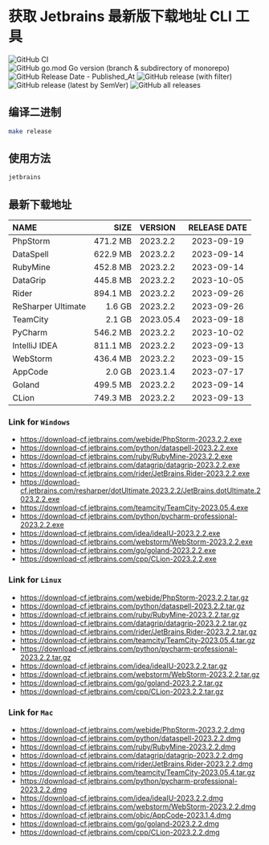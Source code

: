 # 获取 Jetbrains 最新版下载地址 CLI 工具

![GitHub CI](https://github.com/designinlife/jetbrains/actions/workflows/ci.yml/badge.svg)
![GitHub go.mod Go version (branch & subdirectory of monorepo)](https://img.shields.io/github/go-mod/go-version/designinlife/jetbrains/master)
![GitHub Release Date - Published_At](https://img.shields.io/github/release-date/designinlife/jetbrains)
![GitHub release (with filter)](https://img.shields.io/github/v/release/designinlife/jetbrains)
![GitHub release (latest by SemVer)](https://img.shields.io/github/downloads/designinlife/jetbrains//total)
![GitHub all releases](https://img.shields.io/github/downloads/designinlife/jetbrains/total)

## 编译二进制

```bash
make release
```

## 使用方法

```bash
jetbrains
```

## 最新下载地址

| NAME | SIZE | VERSION | RELEASE DATE |
| :-- | --: | :-- | :--: |
| PhpStorm | 471.2 MB | 2023.2.2 | 2023-09-19 |
| DataSpell | 622.9 MB | 2023.2.2 | 2023-09-14 |
| RubyMine | 452.8 MB | 2023.2.2 | 2023-09-14 |
| DataGrip | 445.8 MB | 2023.2.2 | 2023-10-05 |
| Rider | 894.1 MB | 2023.2.2 | 2023-09-26 |
| ReSharper Ultimate | 1.6 GB | 2023.2.2 | 2023-09-26 |
| TeamCity | 2.1 GB | 2023.05.4 | 2023-09-18 |
| PyCharm | 546.2 MB | 2023.2.2 | 2023-10-02 |
| IntelliJ IDEA | 811.1 MB | 2023.2.2 | 2023-09-13 |
| WebStorm | 436.4 MB | 2023.2.2 | 2023-09-15 |
| AppCode | 2.0 GB | 2023.1.4 | 2023-07-17 |
| Goland | 499.5 MB | 2023.2.2 | 2023-09-14 |
| CLion | 749.3 MB | 2023.2.2 | 2023-09-13 |

### Link for `Windows`

* <https://download-cf.jetbrains.com/webide/PhpStorm-2023.2.2.exe>
* <https://download-cf.jetbrains.com/python/dataspell-2023.2.2.exe>
* <https://download-cf.jetbrains.com/ruby/RubyMine-2023.2.2.exe>
* <https://download-cf.jetbrains.com/datagrip/datagrip-2023.2.2.exe>
* <https://download-cf.jetbrains.com/rider/JetBrains.Rider-2023.2.2.exe>
* <https://download-cf.jetbrains.com/resharper/dotUltimate.2023.2.2/JetBrains.dotUltimate.2023.2.2.exe>
* <https://download-cf.jetbrains.com/teamcity/TeamCity-2023.05.4.exe>
* <https://download-cf.jetbrains.com/python/pycharm-professional-2023.2.2.exe>
* <https://download-cf.jetbrains.com/idea/ideaIU-2023.2.2.exe>
* <https://download-cf.jetbrains.com/webstorm/WebStorm-2023.2.2.exe>
* <https://download-cf.jetbrains.com/go/goland-2023.2.2.exe>
* <https://download-cf.jetbrains.com/cpp/CLion-2023.2.2.exe>

### Link for `Linux`

* <https://download-cf.jetbrains.com/webide/PhpStorm-2023.2.2.tar.gz>
* <https://download-cf.jetbrains.com/python/dataspell-2023.2.2.tar.gz>
* <https://download-cf.jetbrains.com/ruby/RubyMine-2023.2.2.tar.gz>
* <https://download-cf.jetbrains.com/datagrip/datagrip-2023.2.2.tar.gz>
* <https://download-cf.jetbrains.com/rider/JetBrains.Rider-2023.2.2.tar.gz>
* <https://download-cf.jetbrains.com/teamcity/TeamCity-2023.05.4.tar.gz>
* <https://download-cf.jetbrains.com/python/pycharm-professional-2023.2.2.tar.gz>
* <https://download-cf.jetbrains.com/idea/ideaIU-2023.2.2.tar.gz>
* <https://download-cf.jetbrains.com/webstorm/WebStorm-2023.2.2.tar.gz>
* <https://download-cf.jetbrains.com/go/goland-2023.2.2.tar.gz>
* <https://download-cf.jetbrains.com/cpp/CLion-2023.2.2.tar.gz>

### Link for `Mac`

* <https://download-cf.jetbrains.com/webide/PhpStorm-2023.2.2.dmg>
* <https://download-cf.jetbrains.com/python/dataspell-2023.2.2.dmg>
* <https://download-cf.jetbrains.com/ruby/RubyMine-2023.2.2.dmg>
* <https://download-cf.jetbrains.com/datagrip/datagrip-2023.2.2.dmg>
* <https://download-cf.jetbrains.com/rider/JetBrains.Rider-2023.2.2.dmg>
* <https://download-cf.jetbrains.com/teamcity/TeamCity-2023.05.4.tar.gz>
* <https://download-cf.jetbrains.com/python/pycharm-professional-2023.2.2.dmg>
* <https://download-cf.jetbrains.com/idea/ideaIU-2023.2.2.dmg>
* <https://download-cf.jetbrains.com/webstorm/WebStorm-2023.2.2.dmg>
* <https://download-cf.jetbrains.com/objc/AppCode-2023.1.4.dmg>
* <https://download-cf.jetbrains.com/go/goland-2023.2.2.dmg>
* <https://download-cf.jetbrains.com/cpp/CLion-2023.2.2.dmg>
